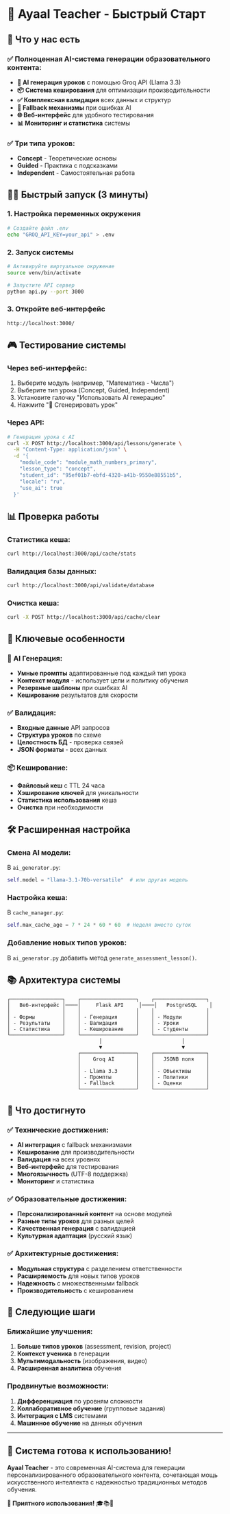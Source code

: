 # 🚀 Ayaal Teacher - Быстрый Старт

## 🎯 Что у нас есть

### ✅ Полноценная AI-система генерации образовательного контента:
- **🤖 AI генерация уроков** с помощью Groq API (Llama 3.3)
- **📦 Система кеширования** для оптимизации производительности
- **✅ Комплексная валидация** всех данных и структур
- **🔄 Fallback механизмы** при ошибках AI
- **🌐 Веб-интерфейс** для удобного тестирования
- **📊 Мониторинг и статистика** системы

### ✅ Три типа уроков:
- **Concept** - Теоретические основы
- **Guided** - Практика с подсказками
- **Independent** - Самостоятельная работа

## 🏃‍♂️ Быстрый запуск (3 минуты)

### 1. Настройка переменных окружения
```bash
# Создайте файл .env
echo "GROQ_API_KEY=your_api" > .env
```

### 2. Запуск системы
```bash
# Активируйте виртуальное окружение
source venv/bin/activate

# Запустите API сервер
python api.py --port 3000
```

### 3. Откройте веб-интерфейс
```
http://localhost:3000/
```

## 🎮 Тестирование системы

### Через веб-интерфейс:
1. Выберите модуль (например, "Математика - Числа")
2. Выберите тип урока (Concept, Guided, Independent)
3. Установите галочку "Использовать AI генерацию"
4. Нажмите "🚀 Сгенерировать урок"

### Через API:
```bash
# Генерация урока с AI
curl -X POST http://localhost:3000/api/lessons/generate \
  -H "Content-Type: application/json" \
  -d '{
    "module_code": "module_math_numbers_primary",
    "lesson_type": "concept",
    "student_id": "95ef01b7-ebfd-4320-a41b-9550e88551b5",
    "locale": "ru",
    "use_ai": true
  }'
```

## 📊 Проверка работы

### Статистика кеша:
```bash
curl http://localhost:3000/api/cache/stats
```

### Валидация базы данных:
```bash
curl http://localhost:3000/api/validate/database
```

### Очистка кеша:
```bash
curl -X POST http://localhost:3000/api/cache/clear
```

## 🎯 Ключевые особенности

### 🤖 AI Генерация:
- **Умные промпты** адаптированные под каждый тип урока
- **Контекст модуля** - использует цели и политику обучения
- **Резервные шаблоны** при ошибках AI
- **Кеширование** результатов для скорости

### ✅ Валидация:
- **Входные данные** API запросов
- **Структура уроков** по схеме
- **Целостность БД** - проверка связей
- **JSON форматы** - всех данных

### 📦 Кеширование:
- **Файловый кеш** с TTL 24 часа
- **Хэширование ключей** для уникальности
- **Статистика использования** кеша
- **Очистка** при необходимости

## 🛠️ Расширенная настройка

### Смена AI модели:
В `ai_generator.py`:
```python
self.model = "llama-3.1-70b-versatile"  # или другая модель
```

### Настройка кеша:
В `cache_manager.py`:
```python
self.max_cache_age = 7 * 24 * 60 * 60  # Неделя вместо суток
```

### Добавление новых типов уроков:
В `ai_generator.py` добавить метод `generate_assessment_lesson()`.

## 📚 Архитектура системы

```
┌─────────────────┐    ┌──────────────────┐    ┌─────────────────┐
│   Веб-интерфейс │────│     Flask API     │────│   PostgreSQL    │
│                 │    │                  │    │                 │
│ - Формы         │    │ - Генерация      │    │ - Модули        │
│ - Результаты    │    │ - Валидация      │    │ - Уроки         │
│ - Статистика    │    │ - Кеширование    │    │ - Студенты      │
└─────────────────┘    └──────────────────┘    └─────────────────┘
                              │                          │
                              ▼                          ▼
                       ┌──────────────────┐    ┌─────────────────┐
                       │    Groq AI       │    │   JSONB поля    │
                       │                  │    │                 │
                       │ - Llama 3.3      │    │ - Объективы     │
                       │ - Промпты        │    │ - Политики      │
                       │ - Fallback       │    │ - Оценки        │
                       └──────────────────┘    └─────────────────┘
```

## 🎉 Что достигнуто

### ✅ Технические достижения:
- **AI интеграция** с fallback механизмами
- **Кеширование** для производительности
- **Валидация** на всех уровнях
- **Веб-интерфейс** для тестирования
- **Многоязычность** (UTF-8 поддержка)
- **Мониторинг** и статистика

### ✅ Образовательные достижения:
- **Персонализированный контент** на основе модулей
- **Разные типы уроков** для разных целей
- **Качественная генерация** с валидацией
- **Культурная адаптация** (русский язык)

### ✅ Архитектурные достижения:
- **Модульная структура** с разделением ответственности
- **Расширяемость** для новых типов уроков
- **Надежность** с множественными fallback
- **Производительность** с кешированием

## 🚀 Следующие шаги

### Ближайшие улучшения:
1. **Больше типов уроков** (assessment, revision, project)
2. **Контекст ученика** в генерации
3. **Мультимодальность** (изображения, видео)
4. **Расширенная аналитика** обучения

### Продвинутые возможности:
1. **Дифференциация** по уровням сложности
2. **Коллаборативное обучение** (групповые задания)
3. **Интеграция с LMS** системами
4. **Машинное обучение** на данных обучения

---

## 🎊 **Система готова к использованию!**

**Ayaal Teacher** - это современная AI-система для генерации персонализированного образовательного контента, сочетающая мощь искусственного интеллекта с надежностью традиционных методов обучения.

**🚀 Приятного использования!** 🎓📚🤖

